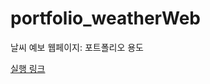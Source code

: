 # portfolio_weatherWeb

날씨 예보 웹페이지: 포트폴리오 용도

[실행 링크](https://teperi.github.io/portfolio_weatherWeb/)